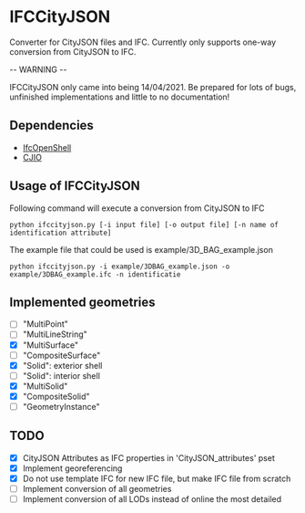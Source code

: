 # IFCCityJSON
Converter for CityJSON files and IFC. Currently only supports one-way conversion from CityJSON to IFC. 

-- WARNING --

IFCCityJSON only came into being 14/04/2021. Be prepared for lots of bugs, unfinished implementations and little to no documentation!

## Dependencies
- [IfcOpenShell](https://github.com/IfcOpenShell/IfcOpenShell)
- [CJIO](https://github.com/cityjson/cjio)

## Usage of IFCCityJSON
Following command will execute a conversion from CityJSON to IFC
  
    python ifccityjson.py [-i input file] [-o output file] [-n name of identification attribute]

The example file that could be used is example/3D_BAG_example.json

    python ifccityjson.py -i example/3DBAG_example.json -o example/3DBAG_example.ifc -n identificatie

## Implemented geometries
- [ ] "MultiPoint"
- [ ] "MultiLineString"
- [x] "MultiSurface"
- [ ] "CompositeSurface"
- [x] "Solid": exterior shell
- [ ] "Solid": interior shell
- [x] "MultiSolid"
- [x] "CompositeSolid"
- [ ] "GeometryInstance" 

## TODO
- [x] CityJSON Attributes as IFC properties in 'CityJSON_attributes' pset
- [x] Implement georeferencing
- [x] Do not use template IFC for new IFC file, but make IFC file from scratch
- [ ] Implement conversion of all geometries
- [ ] Implement conversion of all LODs instead of online the most detailed
